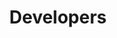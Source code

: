---
title: Developers
parent: Developers
nav_order: 4000
permalink: /docs/developers.html
layout: tiles
has_children: true
hide_content: true
tiles:
  - title: Concepts
    description: 　
    icon: pastafarianism
    link: /docs/developers/smart-contracts.html

  - title: API
    description: 　
    icon: bezier-curve
    link: /docs/developers/api/blockchain-core.html

  - title: UI
    description: 　
    icon: window-maximize
    link: /docs/developers/ui/writing-dapps.html

  - title: How-tos
    description: 　
    icon: child
    link: /docs/developers/how-tos.html

  - title: Management-Tools
    description: 　
    icon: drafting-compass
    link: /docs/developers/management-tools/profile.html

  - title: Tooling
    description: 　
    icon: tools
    link: /docs/developers/tooling/setting-up.html
---